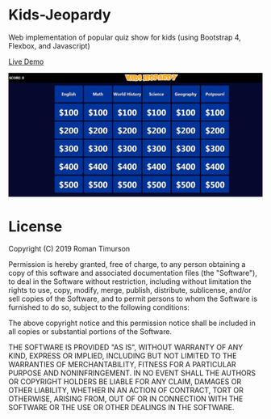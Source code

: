 # Kids-Jeopardy
Web implementation of popular quiz show for kids (using Bootstrap 4, Flexbox, and Javascript)

[Live Demo](https://timurson.github.io/projects/KidsJeopardy/index.html)


![Alt Text](https://github.com/timurson/Kids-Jeopardy/blob/master/Screenshot.PNG)

# License
Copyright (C) 2019 Roman Timurson

Permission is hereby granted, free of charge, to any person obtaining a copy of this software and associated documentation files (the "Software"), to deal in the Software without restriction, including without limitation the rights to use, copy, modify, merge, publish, distribute, sublicense, and/or sell copies of the Software, and to permit persons to whom the Software is furnished to do so, subject to the following conditions:

The above copyright notice and this permission notice shall be included in all copies or substantial portions of the Software.

THE SOFTWARE IS PROVIDED "AS IS", WITHOUT WARRANTY OF ANY KIND, EXPRESS OR IMPLIED, INCLUDING BUT NOT LIMITED TO THE WARRANTIES OF MERCHANTABILITY, FITNESS FOR A PARTICULAR PURPOSE AND NONINFRINGEMENT. IN NO EVENT SHALL THE AUTHORS OR COPYRIGHT HOLDERS BE LIABLE FOR ANY CLAIM, DAMAGES OR OTHER LIABILITY, WHETHER IN AN ACTION OF CONTRACT, TORT OR OTHERWISE, ARISING FROM, OUT OF OR IN CONNECTION WITH THE SOFTWARE OR THE USE OR OTHER DEALINGS IN THE SOFTWARE.
